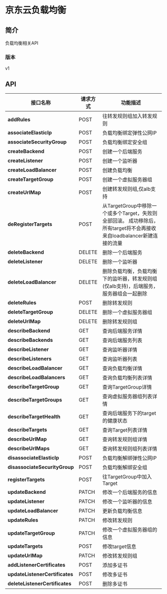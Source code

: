 # 京东云负载均衡


## 简介
负载均衡相关API


### 版本
v1


## API
|接口名称|请求方式|功能描述|
|---|---|---|
|**addRules**|POST|往转发规则组加入转发规则|
|**associateElasticIp**|POST|负载均衡绑定弹性公网IP|
|**associateSecurityGroup**|POST|负载均衡绑定安全组|
|**createBackend**|POST|创建一个后端服务|
|**createListener**|POST|创建一个监听器|
|**createLoadBalancer**|POST|创建负载均衡|
|**createTargetGroup**|POST|创建一个虚拟服务器组|
|**createUrlMap**|POST|创建转发规则组,仅alb支持|
|**deRegisterTargets**|POST|从TargetGroup中移除一个或多个Target，失败则全部回滚。 成功移除后，所有target将不会再接收来自loadbalancer新建连接的流量|
|**deleteBackend**|DELETE|删除一个后端服务|
|**deleteListener**|DELETE|删除一个监听器|
|**deleteLoadBalancer**|DELETE|删除负载均衡，负载均衡下的监听器，转发规则组(仅alb支持)，后端服务，服务器组会一起删除|
|**deleteRules**|POST|删除转发规则|
|**deleteTargetGroup**|DELETE|删除一个虚拟服务器组|
|**deleteUrlMap**|DELETE|删除转发规则组|
|**describeBackend**|GET|查询后端服务详情|
|**describeBackends**|GET|查询后端服务列表|
|**describeListener**|GET|查询监听器详情|
|**describeListeners**|GET|查询监听器列表|
|**describeLoadBalancer**|GET|查询负载均衡详情|
|**describeLoadBalancers**|GET|查询负载均衡列表详情|
|**describeTargetGroup**|GET|查询TargetGroup详情|
|**describeTargetGroups**|GET|查询虚拟服务器组列表详情|
|**describeTargetHealth**|GET|查询后端服务下的target的健康状态|
|**describeTargets**|GET|查询Target列表详情|
|**describeUrlMap**|GET|查询转发规则组详情|
|**describeUrlMaps**|GET|查询转发规则组列表详情|
|**disassociateElasticIp**|POST|负载均衡解绑弹性公网IP|
|**disassociateSecurityGroup**|POST|负载均衡解绑安全组|
|**registerTargets**|POST|往TargetGroup中加入Target|
|**updateBackend**|PATCH|修改一个后端服务的信息|
|**updateListener**|PATCH|修改一个监听器的信息|
|**updateLoadBalancer**|PATCH|更新负载均衡信息|
|**updateRules**|PATCH|修改转发规则|
|**updateTargetGroup**|PATCH|修改一个虚拟服务器组的信息|
|**updateTargets**|POST|修改target信息|
|**updateUrlMap**|PATCH|修改转发规则组|
|**addListenerCertificates**|POST|添加多证书|
|**updateListenerCertificates**|POST|修改多证书|
|**deleteListenerCertificates**|POST|删除多证书|


